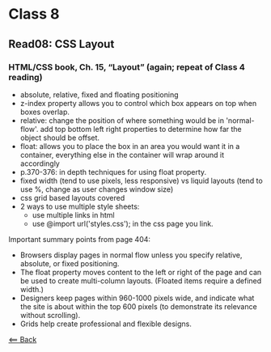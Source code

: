 # Class 8

## Read08: CSS Layout

### HTML/CSS book, Ch. 15, “Layout” (again; repeat of Class 4 reading)

- absolute, relative, fixed and floating positioning
- z-index property allows you to control which box appears on top when boxes overlap.
- relative: change the position of where something would be in 'normal-flow'. add top bottom left right properties to determine how far the object should be offset.
- float: allows you to place the box in an area you would want it in a container, everything else in the container will wrap around it accordingly
- p.370-376: in depth techniques for using float property.
- fixed width (tend to use pixels, less responsive) vs liquid layouts (tend to use %, change as user changes window size)
- css grid based layouts covered
- 2 ways to use multiple style sheets:
  - use multiple links in html
  - use @import url('styles.css'); in the css page you link.

Important summary points from page 404:

- Browsers display pages in normal flow unless you specify relative, absolute, or fixed positioning.
- The float property moves content to the left or right of the page and can be used to create multi-column layouts. (Floated items require a defined width.)
- Designers keep pages within 960-1000 pixels wide, and indicate what the site is about within the top 600 pixels (to demonstrate its relevance without scrolling).
- Grids help create professional and flexible designs.

[<== Back](../README.md)
